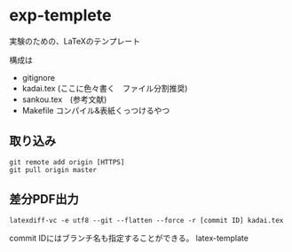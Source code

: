 # exp-templete

実験のための、LaTeXのテンプレート

構成は
- gitignore
- kadai.tex (ここに色々書く　ファイル分割推奨)
- sankou.tex　(参考文献)
- Makefile コンパイル&表紙くっつけるやつ

## 取り込み

```
git remote add origin [HTTPS]
git pull origin master
```

## 差分PDF出力

```
latexdiff-vc -e utf8 --git --flatten --force -r [commit ID] kadai.tex
```

commit IDにはブランチ名も指定することができる。
latex-template
